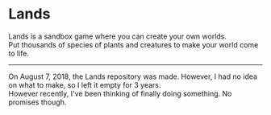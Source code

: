 # Lands
Lands is a sandbox game where you can create your own worlds.<br>Put thousands of species of plants and creatures to make your world come to life.

---

On August 7, 2018, the Lands repository was made. However, I had no idea on what to make, so I left it empty for 3 years.<br>
However recently, I've been thinking of finally doing something. No promises though.
